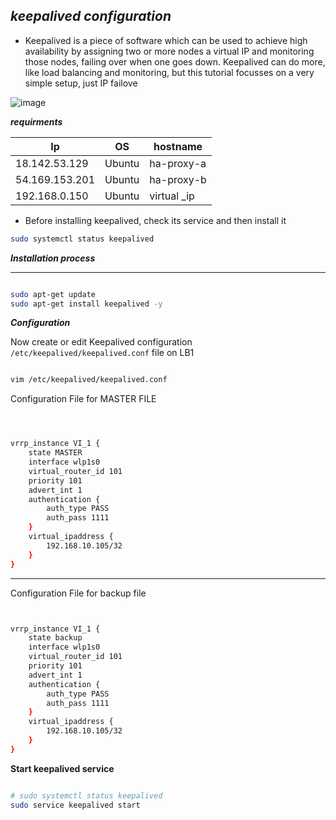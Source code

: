 ## _keepalived configuration_

* Keepalived is a piece of software which can be used to achieve high availability by assigning two or more nodes a virtual IP and monitoring those nodes, failing over when one goes down. Keepalived can do more, like load balancing and monitoring, but this tutorial focusses on a very simple setup, just IP failove


![image](https://assets.digitalocean.com/articles/high_availability/ha-diagram-animated.gif)


**_requirments_**

|Ip|OS|hostname|
|---|---|---|
|18.142.53.129|Ubuntu|ha-proxy-a|
|54.169.153.201|Ubuntu|ha-proxy-b|
|192.168.0.150|Ubuntu|virtual _ip|


* Before installing keepalived, check its service and then install it

~~~bash
sudo systemctl status keepalived 
~~~

**_Installation process_**

---

~~~bash

sudo apt-get update
sudo apt-get install keepalived -y

~~~

**_Configuration_**

Now create or edit Keepalived configuration `/etc/keepalived/keepalived.conf` file on LB1

~~~bash

vim /etc/keepalived/keepalived.conf

~~~

Configuration File for MASTER FILE

~~~bash



vrrp_instance VI_1 {
    state MASTER
    interface wlp1s0
    virtual_router_id 101
    priority 101
    advert_int 1
    authentication {
        auth_type PASS
        auth_pass 1111
    }
    virtual_ipaddress {
        192.168.10.105/32
    }
}

~~~


---

Configuration File for backup file


~~~bash


vrrp_instance VI_1 {
    state backup
    interface wlp1s0
    virtual_router_id 101
    priority 101
    advert_int 1
    authentication {
        auth_type PASS
        auth_pass 1111
    }
    virtual_ipaddress {
        192.168.10.105/32
    }
}

~~~

**Start keepalived service**
~~~bash

# sudo systemctl status keepalived
sudo service keepalived start

~~~

